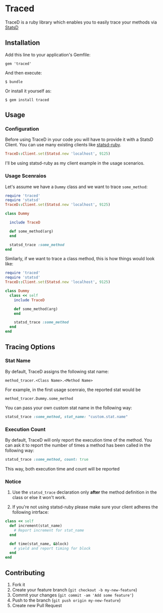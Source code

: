 # Traced

TraceD is a ruby library which enables you to easily trace your methods via [StatsD](https://github.com/etsy/statsd/)

## Installation

Add this line to your application's Gemfile:

    gem 'traced'

And then execute:

    $ bundle

Or install it yourself as:

    $ gem install traced

## Usage

### Configuration

Before using TraceD in your code you will have to provide it with a StatsD
Client. You can use many existing clients like [statsd-ruby](https://github.com/reinh/statsd).

```ruby
TraceD::Client.set(Statsd.new 'localhost', 9125)
```
I'll be using statsd-ruby as my client example in the usage scenarios.

### Usage Scenraios

Let's assume we have a `Dummy` class and we want to trace `some_method`:

```ruby
require 'traced'
require 'statsd'
TraceD::Client.set(Statsd.new 'localhost', 9125)

class Dummy

  include TraceD

  def some_method(arg)
  end

  statsd_trace :some_method
end
```

Simliarly, if we want to trace a class method, this is how things would look
like:

```ruby
require 'traced'
require 'statsd'
TraceD::Client.set(Statsd.new 'localhost', 9125)

class Dummy
  class << self
    include TraceD

    def some_method(arg)
    end

    statsd_trace :some_method
  end
end
```

## Tracing Options

### Stat Name

By default, TraceD assigns the following stat name:

```
method_tracer.<Class Name>.<Method Name>
```
For example, in the first usage scenraio, the reported stat would be
```
method_tracer.Dummy.some_method
```

You can pass your own custom stat name in the following way:

```ruby
statsd_trace :some_method, stat_name: "custom.stat.name"
```

### Execution Count

By default, TraceD will only report the execution time of the method.
You can ask it to report the number of times a method has been called in the
following way:

```ruby
statsd_trace :some_method, count: true
```
This way, both execution time and count will be reported

### Notice

1. Use the `statsd_trace` declaration only **after** the method definition in the class or
else it won't work.

2. If you're not using statsd-ruby please make sure your client adheres the
   following intrface:

```ruby
class << self
  def increment(stat_name)
    # Report increment for stat_name
  end

  def time(stat_name, &block)
    # yield and report timing for block
  end
end
```
## Contributing

1. Fork it
2. Create your feature branch (`git checkout -b my-new-feature`)
3. Commit your changes (`git commit -am 'Add some feature'`)
4. Push to the branch (`git push origin my-new-feature`)
5. Create new Pull Request
